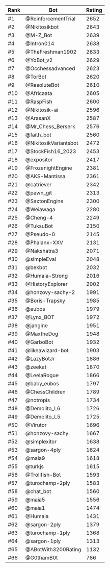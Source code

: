 Rank|Bot|Rating
---|---|---
#1|@ReinforcementTrial|2652
#2|@Nikitosikbot|2643
#3|@M-Z_Bot|2639
#4|@Intron014|2638
#5|@TheFreshman1902|2633
#6|@YoBot_v2|2629
#7|@Occhessadvanced|2623
#8|@TorBot|2620
#9|@ResoluteBot|2610
#10|@Africaata|2605
#11|@RaspFish|2600
#12|@Nikitosik-ai|2596
#13|@ArasanX|2587
#14|@Mr_Chess_Berserk|2576
#15|@faith_bot|2560
#16|@NikitosikVariantsbot|2472
#17|@StockFish16_2023|2453
#18|@expositor|2417
#19|@FrozenightEngine|2381
#20|@AKS-Mantissa|2361
#21|@catriever|2342
#22|@pawn_git|2313
#23|@SaxtonEngine|2300
#24|@Weiawaga|2280
#25|@Cheng-4|2249
#26|@TuksuBot|2150
#27|@Pseudo-0|2145
#28|@Phalanx-XXV|2131
#29|@Nakshatra3|2071
#30|@simpleEval|2048
#31|@bekbot|2032
#32|@Humaia-Strong|2016
#33|@HistoryExplorer|2002
#34|@honzovy-sachy-2|1991
#35|@Boris-Trapsky|1985
#36|@eubos|1979
#37|@Lynx_BOT|1972
#38|@jangine|1951
#39|@MaxtheDog|1948
#40|@GarboBot|1932
#41|@likeawizard-bot|1903
#42|@LazyBotJr|1886
#43|@zeekat|1870
#44|@LeelaRogue|1866
#45|@baby_eubos|1797
#46|@ChessChildren|1789
#47|@notropis|1734
#48|@Demolito_L6|1726
#49|@Demolito_L5|1725
#50|@Virutor|1696
#51|@honzovy-sachy|1667
#52|@simplexitor|1638
#53|@sargon-4ply|1624
#54|@maia9|1618
#55|@turkjs|1615
#56|@Trollfish-Bot|1593
#57|@turochamp-2ply|1583
#58|@chat_bot|1560
#59|@maia5|1556
#60|@maia1|1474
#61|@Humaia|1431
#62|@sargon-2ply|1379
#63|@turochamp-1ply|1368
#64|@sargon-1ply|1313
#65|@ABotWith3200Rating|1132
#66|@G0thamB0t|786
